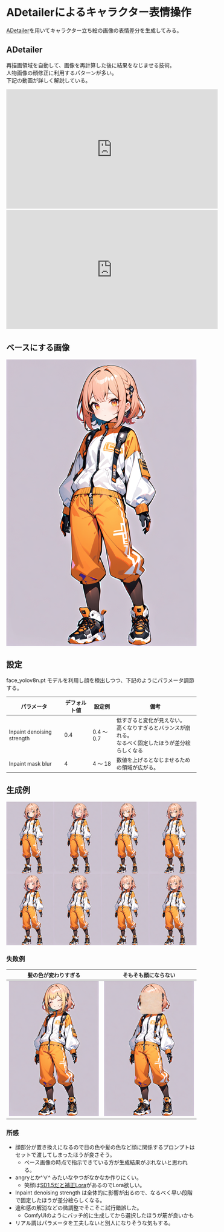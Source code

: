 # ADetailerによるキャラクター表情操作
[ADetailer](https://github.com/Bing-su/adetailer)を用いてキャラクター立ち絵の画像の表情差分を生成してみる。

## ADetailer
再描画領域を自動して、画像を再計算した後に結果をなじませる技術。  
人物画像の顔修正に利用するパターンが多い。  
下記の動画が詳しく解説している。  

<iframe width="560" height="315" src="https://www.youtube.com/embed/sF3POwPUWCE?si=fF2KRFtsaKbAWGMs" title="YouTube video player" frameborder="0" allow="accelerometer; autoplay; clipboard-write; encrypted-media; gyroscope; picture-in-picture; web-share" allowfullscreen></iframe>

<iframe width="560" height="315" src="https://www.youtube.com/embed/urNISRdbIEg?si=WMPVjyvbLmgDaxzi" title="YouTube video player" frameborder="0" allow="accelerometer; autoplay; clipboard-write; encrypted-media; gyroscope; picture-in-picture; web-share" allowfullscreen></iframe>

## ベースにする画像

![](./05-benchmark-adetailer-emotion/20240205-011601-824662-1820494072-base.png)


## 設定
face_yolov8n.pt モデルを利用し顔を検出しつつ、下記のようにパラメータ調節する。

| パラメータ                 | デフォルト値 | 設定例    | 備考                                                                                                       |
| -------------------------- | ------------ | --------- | ---------------------------------------------------------------------------------------------------------- |
| Inpaint denoising strength | 0.4          | 0.4 〜 0.7 | 低すぎると変化が見えない。<br>高くなりすぎるとバランスが崩れる。<br>なるべく固定したほうが差分絵らしくなる |
| Inpaint mask blur          | 4            | 4 〜 18    | 数値を上げるとなじませるための領域が広がる。                                                               |

## 生成例

<img src="./05-benchmark-adetailer-emotion/20240205-015234-980315-1820494072-expressionlessness.png" width="25%" style="vertical-align:middle;"/><img src="./05-benchmark-adetailer-emotion/20240205-023307-144144-1820494072-smile2.png" width="25%" style="vertical-align:middle;"/><img src="./05-benchmark-adetailer-emotion/20240205-030024-909832-1820494072-repulsed.png" width="25%" style="vertical-align:middle;"/><img src="./05-benchmark-adetailer-emotion/20240205-021228-872335-1820494072-angry2.png" width="25%" style="vertical-align:middle;"/>
<img src="./05-benchmark-adetailer-emotion/20240205-030800-523189-1820494072-sad.png" width="25%" style="vertical-align:middle;"/><img src="./05-benchmark-adetailer-emotion/20240205-031316-597722-1820494072-fear2.png" width="25%" style="vertical-align:middle;"/><img src="./05-benchmark-adetailer-emotion/20240205-024252-002128-1820494072-surprised.png" width="25%" style="vertical-align:middle;"/><img src="./05-benchmark-adetailer-emotion/20240205-021616-949082-1820494072-embarrassed2.png" width="25%" style="vertical-align:middle;"/>

### 失敗例
| 髪の色が変わりすぎる                                                           | そもそも顔にならない                                                           |
| ------------------------------------------------------------------------------ | ------------------------------------------------------------------------------ |
| ![](./05-benchmark-adetailer-emotion/20240205-011934-583353-1820494072-f0.png) | ![](./05-benchmark-adetailer-emotion/20240205-013612-314176-1820494072-f1.png) |

### 所感
- 顔部分が置き換えになるので目の色や髪の色など顔に関係するプロンプトはセットで渡してしまったほうが良さそう。
    - ベース画像の時点で指示できている方が生成結果がぶれないと思われる。
- angryとか\^∀\^ みたいなやつがなかなか作りにくい。
    - 笑顔は[SD1.5だと補正Lora](https://civitai.com/models/156650/smiling-face-helper)があるのでLora欲しい。
- Inpaint denoising strength は全体的に影響が出るので、なるべく早い段階で固定したほうが差分絵らしくなる。
- 違和感の解消などの微調整でそこそこ試行錯誤した。
    - ComfyUIのようにバッチ的に生成してから選択したほうが筋が良いかも
- リアル調はパラメータを工夫しないと別人になりそうな気もする。
